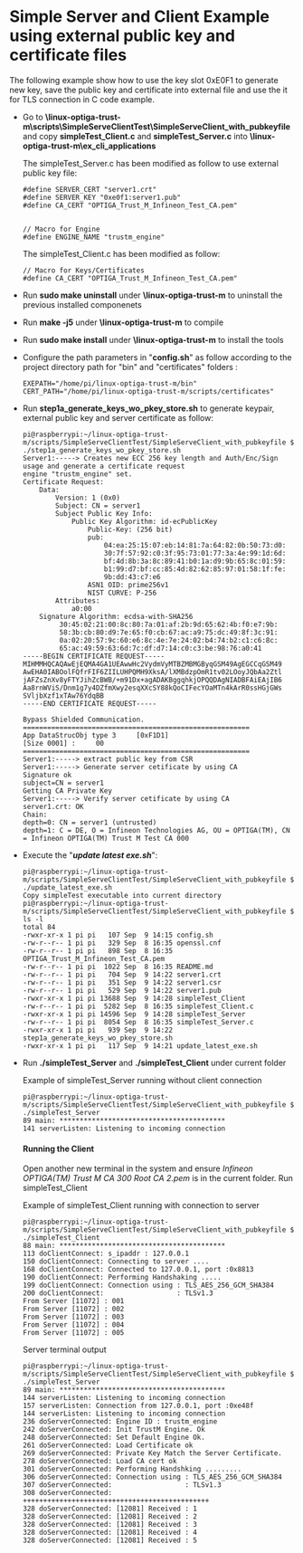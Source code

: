# Simple Server and Client Example using external public key and certificate files

The following example show how to use the key slot 0xE0F1 to generate new key, save the public key and certificate into external file and use the it for TLS connection in C code example. 

* Go to **\linux-optiga-trust-m\scripts\SimpleServeClientTest\SimpleServeClient_with_pubkeyfile**  and  copy **simpleTest_Client.c** and  **simpleTest_Server.c** into **\linux-optiga-trust-m\ex_cli_applications**

  The simpleTest_Server.c has been modified as follow to use external public key file:

  ```
  #define SERVER_CERT "server1.crt"
  #define SERVER_KEY "0xe0f1:server1.pub"
  #define CA_CERT "OPTIGA_Trust_M_Infineon_Test_CA.pem"
  
  
  // Macro for Engine
  #define ENGINE_NAME "trustm_engine"
  ```

  The simpleTest_Client.c  has been modified as follow:

  ```
  // Macro for Keys/Certificates
  #define CA_CERT "OPTIGA_Trust_M_Infineon_Test_CA.pem"
  ```

  

* Run **sudo make uninstall**  under  **\linux-optiga-trust-m** to uninstall the previous installed componenets

* Run **make -j5** under  **\linux-optiga-trust-m** to compile 

* Run **sudo make install**  under  **\linux-optiga-trust-m** to install the tools

* Configure the path parameters in "**config.sh**" as follow according to the project directory path for "bin" and "certificates" folders :

  ```
  EXEPATH="/home/pi/linux-optiga-trust-m/bin"
  CERT_PATH="/home/pi/linux-optiga-trust-m/scripts/certificates"
  ```

  

* Run **step1a_generate_keys_wo_pkey_store.sh** to generate keypair, external public key and server certificate as follow:

  ```
  pi@raspberrypi:~/linux-optiga-trust-m/scripts/SimpleServeClientTest/SimpleServeClient_with_pubkeyfile $ ./step1a_generate_keys_wo_pkey_store.sh 
  Server1:-----> Creates new ECC 256 key length and Auth/Enc/Sign usage and generate a certificate request
  engine "trustm_engine" set.
  Certificate Request:
      Data:
          Version: 1 (0x0)
          Subject: CN = server1
          Subject Public Key Info:
              Public Key Algorithm: id-ecPublicKey
                  Public-Key: (256 bit)
                  pub:
                      04:ea:25:15:07:eb:14:81:7a:64:82:0b:50:73:d0:
                      30:7f:57:92:c0:3f:95:73:01:77:3a:4e:99:1d:6d:
                      bf:4d:8b:3a:8c:89:41:b0:1a:d9:9b:65:8c:01:59:
                      b1:99:d7:bf:cc:85:4d:82:62:85:97:01:58:1f:fe:
                      9b:dd:43:c7:e6
                  ASN1 OID: prime256v1
                  NIST CURVE: P-256
          Attributes:
              a0:00
      Signature Algorithm: ecdsa-with-SHA256
           30:45:02:21:00:8c:80:7a:01:af:2b:9d:65:62:4b:f0:e7:9b:
           58:3b:cb:80:d9:7e:65:f0:cb:67:ac:a9:75:dc:49:8f:3c:91:
           0a:02:20:57:9c:60:e6:8c:4e:7e:24:02:b4:74:b2:c1:c6:8c:
           65:ac:49:59:63:6d:7c:df:d7:14:c0:c3:be:98:76:a0:41
  -----BEGIN CERTIFICATE REQUEST-----
  MIHMMHQCAQAwEjEQMA4GA1UEAwwHc2VydmVyMTBZMBMGByqGSM49AgEGCCqGSM49
  AwEHA0IABOolFQfrFIF6ZIILUHPQMH9XksA/lXMBdzpOmR1tv02LOoyJQbAa2Ztl
  jAFZsZnXv8yFTYJihZcBWB/+m91Dx+agADAKBggqhkjOPQQDAgNIADBFAiEAjIB6
  Aa8rnWViS/Dnm1g7y4DZfmXwy2esqXXcSY88kQoCIFecYOaMTn4kArR0ssHGjGWs
  SVljbXzf1xTAw76YdqBB
  -----END CERTIFICATE REQUEST-----
  
  Bypass Shielded Communication. 
  ========================================================
  App DataStrucObj type 3     [0xF1D1] 
  [Size 0001] : 	00 
  ========================================================
  Server1:-----> extract public key from CSR
  Server1:-----> Generate server cetificate by using CA
  Signature ok
  subject=CN = server1
  Getting CA Private Key
  Server1:-----> Verify server cetificate by using CA
  server1.crt: OK
  Chain:
  depth=0: CN = server1 (untrusted)
  depth=1: C = DE, O = Infineon Technologies AG, OU = OPTIGA(TM), CN = Infineon OPTIGA(TM) Trust M Test CA 000
  
  ```

  

* Execute the "***update latest exe.sh***":

  ```
  pi@raspberrypi:~/linux-optiga-trust-m/scripts/SimpleServeClientTest/SimpleServeClient_with_pubkeyfile $ ./update_latest_exe.sh 
  Copy simpleTest executable into current directory
  pi@raspberrypi:~/linux-optiga-trust-m/scripts/SimpleServeClientTest/SimpleServeClient_with_pubkeyfile $ ls -l
  total 84
  -rwxr-xr-x 1 pi pi   107 Sep  9 14:15 config.sh
  -rw-r--r-- 1 pi pi   329 Sep  8 16:35 openssl.cnf
  -rw-r--r-- 1 pi pi   898 Sep  8 16:35 OPTIGA_Trust_M_Infineon_Test_CA.pem
  -rw-r--r-- 1 pi pi  1022 Sep  8 16:35 README.md
  -rw-r--r-- 1 pi pi   704 Sep  9 14:22 server1.crt
  -rw-r--r-- 1 pi pi   351 Sep  9 14:22 server1.csr
  -rw-r--r-- 1 pi pi   529 Sep  9 14:22 server1.pub
  -rwxr-xr-x 1 pi pi 13688 Sep  9 14:28 simpleTest_Client
  -rw-r--r-- 1 pi pi  5282 Sep  8 16:35 simpleTest_Client.c
  -rwxr-xr-x 1 pi pi 14596 Sep  9 14:28 simpleTest_Server
  -rw-r--r-- 1 pi pi  8054 Sep  8 16:35 simpleTest_Server.c
  -rwxr-xr-x 1 pi pi   939 Sep  9 14:22 step1a_generate_keys_wo_pkey_store.sh
  -rwxr-xr-x 1 pi pi   117 Sep  9 14:21 update_latest_exe.sh
  
  ```

  

* Run **./simpleTest_Server** and  **./simpleTest_Client** under current folder

    Example of simpleTest_Server running without client connection

  ```console
  pi@raspberrypi:~/linux-optiga-trust-m/scripts/SimpleServeClientTest/SimpleServeClient_with_pubkeyfile $ ./simpleTest_Server 
  89 main: *****************************************
  141 serverListen: Listening to incoming connection
  ```

  #### Running the Client

  Open another new terminal in the system and ensure *Infineon OPTIGA(TM) Trust M CA 300 Root CA 2.pem* is in the current folder. Run simpleTest_Client

  Example of simpleTest_Client running with connection to server

  ```
  pi@raspberrypi:~/linux-optiga-trust-m/scripts/SimpleServeClientTest/SimpleServeClient_with_pubkeyfile $ ./simpleTest_Client 
  88 main: *****************************************
  113 doClientConnect: s_ipaddr : 127.0.0.1
  150 doClientConnect: Connecting to server ....
  168 doClientConnect: Connected to 127.0.0.1, port :0x8813
  190 doClientConnect: Performing Handshaking .....
  199 doClientConnect: Connection using : TLS_AES_256_GCM_SHA384
  200 doClientConnect:                  : TLSv1.3
  From Server [11072] : 001
  From Server [11072] : 002
  From Server [11072] : 003
  From Server [11072] : 004
  From Server [11072] : 005
  ```

  Server terminal output

  ```console
  pi@raspberrypi:~/linux-optiga-trust-m/scripts/SimpleServeClientTest/SimpleServeClient_with_pubkeyfile $ ./simpleTest_Server 
  89 main: *****************************************
  144 serverListen: Listening to incoming connection
  157 serverListen: Connection from 127.0.0.1, port :0xe48f
  144 serverListen: Listening to incoming connection
  236 doServerConnected: Engine ID : trustm_engine
  242 doServerConnected: Init TrustM Engine. Ok
  248 doServerConnected: Set Default Engine Ok.
  261 doServerConnected: Load Certificate ok
  269 doServerConnected: Private Key Match the Server Certificate.
  278 doServerConnected: Load CA cert ok
  301 doServerConnected: Performing Handshking ......... 
  306 doServerConnected: Connection using : TLS_AES_256_GCM_SHA384
  307 doServerConnected:                  : TLSv1.3
  308 doServerConnected: ++++++++++++++++++++++++++++++++++++++++++++++
  328 doServerConnected: [12081] Received : 1
  328 doServerConnected: [12081] Received : 2
  328 doServerConnected: [12081] Received : 3
  328 doServerConnected: [12081] Received : 4
  328 doServerConnected: [12081] Received : 5
  ```

  

  
